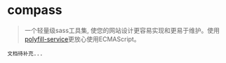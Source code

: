 # compass
> 一个轻量级sass工具集, 使您的网站设计更容易实现和更易于维护。使用[polyfill-service](https://github.com/Financial-Times/polyfill-service)更放心使用ECMAScript。


`文档待补充...`